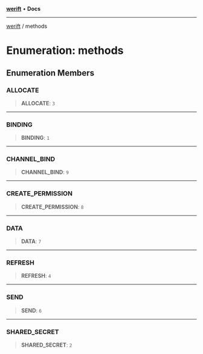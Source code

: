 [**werift**](../README.md) • **Docs**

***

[werift](../globals.md) / methods

# Enumeration: methods

## Enumeration Members

### ALLOCATE

> **ALLOCATE**: `3`

***

### BINDING

> **BINDING**: `1`

***

### CHANNEL\_BIND

> **CHANNEL\_BIND**: `9`

***

### CREATE\_PERMISSION

> **CREATE\_PERMISSION**: `8`

***

### DATA

> **DATA**: `7`

***

### REFRESH

> **REFRESH**: `4`

***

### SEND

> **SEND**: `6`

***

### SHARED\_SECRET

> **SHARED\_SECRET**: `2`
